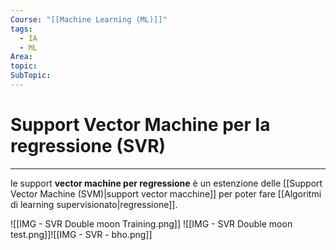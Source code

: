 ```yaml
---
Course: "[[Machine Learning (ML)]]"
tags:
  - IA
  - ML
Area: 
topic: 
SubTopic:
---
```

# Support Vector Machine per la regressione (SVR)
---
le support **vector machine per  regressione** è un estenzione delle [[Support Vector Machine (SVM)|support vector macchine]] per poter fare [[Algoritmi di learning supervisionato|regressione]].




![[IMG - SVR  Double moon Training.png]]
![[IMG - SVR Double moon test.png]]![[IMG - SVR - bho.png]]